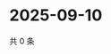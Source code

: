 # 2025-09-10

共 0 条

<!-- BEGIN ZHIHUVIDEO -->
<!-- 最后更新时间 Wed Sep 10 2025 23:11:18 GMT+0800 (China Standard Time) -->

<!-- END ZHIHUVIDEO -->
